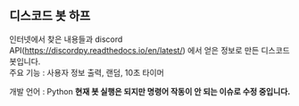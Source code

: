 ## 디스코드 봇 하프

인터넷에서 찾은 내용들과 discord API(https://discordpy.readthedocs.io/en/latest/) 에서 얻은 정보로 만든 디스코드 봇입니다. <br>
주요 기능 : 사용자 정보 출력, 랜덤, 10초 타이머

개발 언어 : Python
**현재 봇 실행은 되지만 명령어 작동이 안 되는 이슈로 수정 중입니다.**
